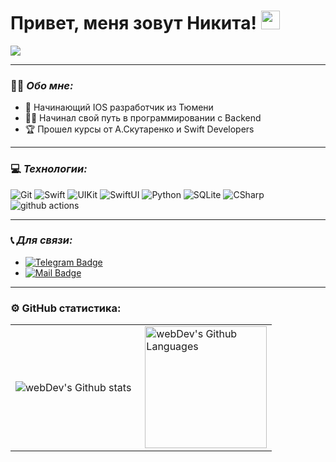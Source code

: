 # Привет, меня зовут Никита! <img src="https://media.giphy.com/media/3o7TKMt1VVNkHV2PaE/giphy.gif" width="30px">

<img src="https://media.giphy.com/media/qgQUggAC3Pfv687qPC/giphy.gif">

---

### :man_technologist: *Обо мне:*

- 🛫 Начинающий IOS разработчик из Тюмени
- 🏋️‍♂️ Начинал свой путь в программировании с Backend
- 🏆 Прошел курсы от А.Скутаренко и Swift Developers

---

### 💻 *Технологии:*

<p>
  <img alt="Git" src="https://img.shields.io/badge/-Git-45b8d8?style=Git-square&logo=react&logoColor=white" />
  <img alt="Swift" src="https://img.shields.io/badge/-Swift-FF8C00?style=Swift-square&logo=Swift&logoColor=white" /> 
  <img alt="UIKit" src="https://img.shields.io/badge/-UIKit-FFFFFF?style=UIKit-square&logo=UIKit&logoColor=4169E1" />
  <img alt="SwiftUI" src="https://img.shields.io/badge/-SwiftUI-4169E1?style=flat-square&logo=SwiftUI&logoColor=white" />
  <img alt="Python" src="https://img.shields.io/badge/-Python-FFFFFF?style=Python-square&logo=Python&logoColor=4169E1" />
  <img alt="SQLite" src="https://img.shields.io/badge/-SQLite-00BFFF?style=SQLite-square&logo=SQLite&logoColor=white" />
  <img alt="CSharp" src="https://img.shields.io/badge/-CSharp-6A5ACD?style=CSharp-square&logo=CSharp&logoColor=white" />
  <img alt="github actions" src="https://img.shields.io/badge/-Github_Actions-2088FF?style=flat-square&logo=github-actions&logoColor=white" />
</p>


---

### 📞 *Для связи:*

- [![Telegram Badge](https://img.shields.io/badge/-Telegram-blue?style=flat&logo=Telegram&logoColor=white)](https://t.me/nik_repin) 
- [![Mail Badge](https://img.shields.io/badge/-Mail-red?style=flat&logo=Mail&logoColor=white)](mailto:nik.repin.86@yandex.ru)

---
### ⚙️ GitHub статистика:

<table>
  <tr>
    <td>
      <img align="left" src="http://github-readme-streak-stats.herokuapp.com?user=nikitarepin&theme=dark&background=000000" alt="webDev's Github stats" />
    </td>
    <td>
      <img height="195px" align="right" alt="webDev's Github Languages" src="https://github-readme-stats-sigma-five.vercel.app/api/top-langs/?username=nikitarepin&layout=compact&theme=vision-friendly-dark" />
    </td>
  </tr>
</table>
